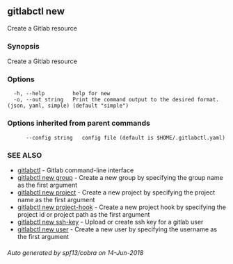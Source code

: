 ## gitlabctl new

Create a Gitlab resource

### Synopsis

Create a Gitlab resource

### Options

```
  -h, --help         help for new
  -o, --out string   Print the command output to the desired format. (json, yaml, simple) (default "simple")
```

### Options inherited from parent commands

```
      --config string   config file (default is $HOME/.gitlabctl.yaml)
```

### SEE ALSO

* [gitlabctl](gitlabctl.md)	 - Gitlab command-line interface
* [gitlabctl new group](gitlabctl_new_group.md)	 - Create a new group by specifying the group name as the first argument
* [gitlabctl new project](gitlabctl_new_project.md)	 - Create a new project by specifying the project name as the first argument
* [gitlabctl new project-hook](gitlabctl_new_project-hook.md)	 - Create a new project hook by specifying the project id or project path as the first argument
* [gitlabctl new ssh-key](gitlabctl_new_ssh-key.md)	 - Upload or create ssh key for a gitlab user
* [gitlabctl new user](gitlabctl_new_user.md)	 - Create a new user by specifying the username as the first argument

###### Auto generated by spf13/cobra on 14-Jun-2018

